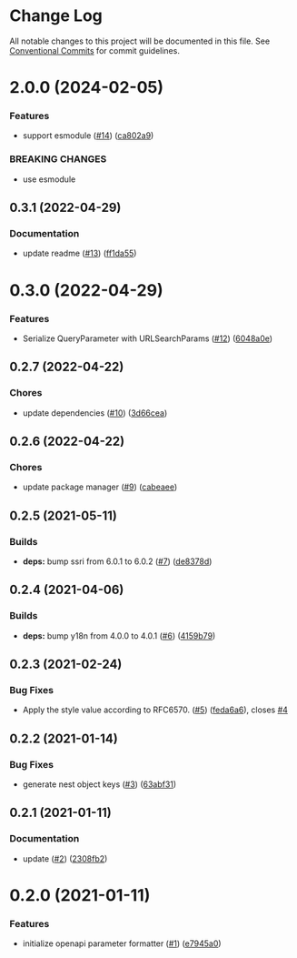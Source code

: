 # Change Log

All notable changes to this project will be documented in this file.
See [Conventional Commits](https://conventionalcommits.org) for commit guidelines.

<a name="2.0.0"></a>
# 2.0.0 (2024-02-05)


### Features

* support esmodule ([#14](https://github.com/Himenon/openapi-parameter-formatter/issues/14)) ([ca802a9](https://github.com/Himenon/openapi-parameter-formatter/commit/ca802a9))


### BREAKING CHANGES

* use esmodule





<a name="0.3.1"></a>

## 0.3.1 (2022-04-29)

### Documentation

- update readme ([#13](https://github.com/Himenon/openapi-parameter-formatter/issues/13)) ([ff1da55](https://github.com/Himenon/openapi-parameter-formatter/commit/ff1da55))

<a name="0.3.0"></a>

# 0.3.0 (2022-04-29)

### Features

- Serialize QueryParameter with URLSearchParams ([#12](https://github.com/Himenon/openapi-parameter-formatter/issues/12)) ([6048a0e](https://github.com/Himenon/openapi-parameter-formatter/commit/6048a0e))

<a name="0.2.7"></a>

## 0.2.7 (2022-04-22)

### Chores

- update dependencies ([#10](https://github.com/Himenon/openapi-parameter-formatter/issues/10)) ([3d66cea](https://github.com/Himenon/openapi-parameter-formatter/commit/3d66cea))

<a name="0.2.6"></a>

## 0.2.6 (2022-04-22)

### Chores

- update package manager ([#9](https://github.com/Himenon/openapi-parameter-formatter/issues/9)) ([cabeaee](https://github.com/Himenon/openapi-parameter-formatter/commit/cabeaee))

<a name="0.2.5"></a>

## 0.2.5 (2021-05-11)

### Builds

- **deps:** bump ssri from 6.0.1 to 6.0.2 ([#7](https://github.com/Himenon/openapi-parameter-formatter/issues/7)) ([de8378d](https://github.com/Himenon/openapi-parameter-formatter/commit/de8378d))

<a name="0.2.4"></a>

## 0.2.4 (2021-04-06)

### Builds

- **deps:** bump y18n from 4.0.0 to 4.0.1 ([#6](https://github.com/Himenon/openapi-parameter-formatter/issues/6)) ([4159b79](https://github.com/Himenon/openapi-parameter-formatter/commit/4159b79))

<a name="0.2.3"></a>

## 0.2.3 (2021-02-24)

### Bug Fixes

- Apply the style value according to RFC6570. ([#5](https://github.com/Himenon/openapi-parameter-formatter/issues/5)) ([feda6a6](https://github.com/Himenon/openapi-parameter-formatter/commit/feda6a6)), closes [#4](https://github.com/Himenon/openapi-parameter-formatter/issues/4)

<a name="0.2.2"></a>

## 0.2.2 (2021-01-14)

### Bug Fixes

- generate nest object keys ([#3](https://github.com/Himenon/openapi-parameter-formatter/issues/3)) ([63abf31](https://github.com/Himenon/openapi-parameter-formatter/commit/63abf31))

<a name="0.2.1"></a>

## 0.2.1 (2021-01-11)

### Documentation

- update ([#2](https://github.com/Himenon/openapi-parameter-formatter/issues/2)) ([2308fb2](https://github.com/Himenon/openapi-parameter-formatter/commit/2308fb2))

<a name="0.2.0"></a>

# 0.2.0 (2021-01-11)

### Features

- initialize openapi parameter formatter ([#1](https://github.com/Himenon/openapi-parameter-formatter/issues/1)) ([e7945a0](https://github.com/Himenon/openapi-parameter-formatter/commit/e7945a0))
